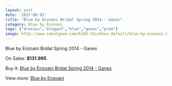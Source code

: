 ```yaml
---
layout: post
date: '2017-08-01'
title: "Blue by Enzoani Bridal Spring 2014 - Ganes"
category: Blue by Enzoani
tags: ["dresses","elegant","blue","gowns","prom"]
image: http://www.idealgown.com/6168-thickbox_default/blue-by-enzoani-bridal-spring-2014-ganes.jpg
---
```

Blue by Enzoani Bridal Spring 2014 - Ganes

On Sales: **$131.995**
<a href="https://www.idealgown.com/en/blue-by-enzoani/2692-blue-by-enzoani-bridal-spring-2014-ganes.html"><amp-img layout="responsive" width="600" height="600" src="//www.idealgown.com/6168-thickbox_default/blue-by-enzoani-bridal-spring-2014-ganes.jpg" alt="Blue by Enzoani Bridal Spring 2014 - Ganes 0" /></a>
<a href="https://www.idealgown.com/en/blue-by-enzoani/2692-blue-by-enzoani-bridal-spring-2014-ganes.html"><amp-img layout="responsive" width="600" height="600" src="//www.idealgown.com/6169-thickbox_default/blue-by-enzoani-bridal-spring-2014-ganes.jpg" alt="Blue by Enzoani Bridal Spring 2014 - Ganes 1" /></a>
<a href="https://www.idealgown.com/en/blue-by-enzoani/2692-blue-by-enzoani-bridal-spring-2014-ganes.html"><amp-img layout="responsive" width="600" height="600" src="//www.idealgown.com/6167-thickbox_default/blue-by-enzoani-bridal-spring-2014-ganes.jpg" alt="Blue by Enzoani Bridal Spring 2014 - Ganes 2" /></a>

Buy it: [Blue by Enzoani Bridal Spring 2014 - Ganes](https://www.idealgown.com/en/blue-by-enzoani/2692-blue-by-enzoani-bridal-spring-2014-ganes.html "Blue by Enzoani Bridal Spring 2014 - Ganes")

View more: [Blue by Enzoani](https://www.idealgown.com/en/33-blue-by-enzoani "Blue by Enzoani")